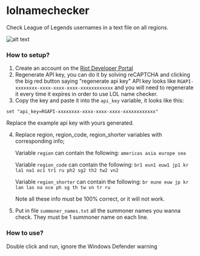 # lolnamechecker
Check League of Legends usernames in a text file on all regions.

![alt text](https://media.discordapp.net/attachments/869861284621979681/1135234758977261669/Screenshot_4.png)




### How to setup?
1) Create an account on the [Riot Developer Portal](https://developer.riotgames.com/)
2) Regenerate API key, you can do it by solving reCAPTCHA and clicking the big red button saying "regenerate api key"
API key looks like `RGAPI-xxxxxxxx-xxxx-xxxx-xxxx-xxxxxxxxxxxx` and you will need to regenerate it every time it expires in order to use LOL name checker.
3) Copy the key and paste it into the `api_key` variable, it looks like this:
```
set "api_key=RGAPI-xxxxxxxx-xxxx-xxxx-xxxx-xxxxxxxxxxxx"
```
Replace the example api key with yours generated.

4) Replace region, region_code, region_shorter variables with corresponding info;

   Variable `region` can contain the following: `americas asia europe sea`
   
   Variable `region_code` can contain the following: `br1 eun1 euw1 jp1 kr la1 na1 oc1 tr1 ru ph2 sg2 th2 tw2 vn2`
   
   Variable `region_shorter` can contain the following: `br eune euw jp kr lan las na oce ph sg th tw vn tr ru`
   
   Note all these info must be 100% correct, or it will not work.
5) Put in file `summoner_names.txt` all the summoner names you wanna check. They must be 1 summoner name on each line.

### How to use?
Double click and run, ignore the Windows Defender warning
